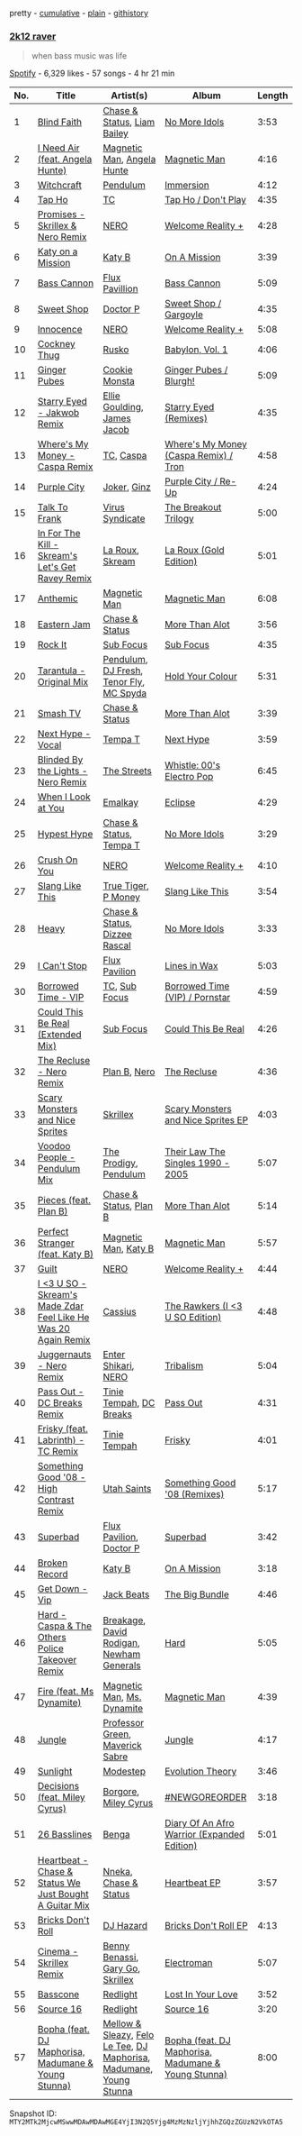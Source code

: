 pretty - [cumulative](/playlists/cumulative/37i9dQZF1DXbLuQOEJ7Qn4.md) - [plain](/playlists/plain/37i9dQZF1DXbLuQOEJ7Qn4) - [githistory](https://github.githistory.xyz/mackorone/spotify-playlist-archive/blob/main/playlists/plain/37i9dQZF1DXbLuQOEJ7Qn4)

### [2k12 raver](https://open.spotify.com/playlist/37i9dQZF1DXbLuQOEJ7Qn4)

> when bass music was life

[Spotify](https://open.spotify.com/user/spotify) - 6,329 likes - 57 songs - 4 hr 21 min

| No. | Title | Artist(s) | Album | Length |
|---|---|---|---|---|
| 1 | [Blind Faith](https://open.spotify.com/track/04OxTCLGgDKfO0MMA2lcxv) | [Chase & Status](https://open.spotify.com/artist/3jNkaOXasoc7RsxdchvEVq), [Liam Bailey](https://open.spotify.com/artist/022EiWsch2zvty0qBUksDO) | [No More Idols](https://open.spotify.com/album/245j9BaZFuEso2vfLRVnQr) | 3:53 |
| 2 | [I Need Air \(feat\. Angela Hunte\)](https://open.spotify.com/track/5je1EimWTwYw2p8XVym99q) | [Magnetic Man](https://open.spotify.com/artist/40ttEBZPhAHbXH6aUg4GkL), [Angela Hunte](https://open.spotify.com/artist/7rEqtNYXSDePQHdZNiLN6L) | [Magnetic Man](https://open.spotify.com/album/1xlyG4VH7qEx1tNVXDtcmr) | 4:16 |
| 3 | [Witchcraft](https://open.spotify.com/track/4Y2glvLjQGOb4dXnwm1hQf) | [Pendulum](https://open.spotify.com/artist/7MqnCTCAX6SsIYYdJCQj9B) | [Immersion](https://open.spotify.com/album/3XtEGVx9uh7J46nBzEc1VS) | 4:12 |
| 4 | [Tap Ho](https://open.spotify.com/track/28GuES6B6nq33i7GcU3IhU) | [TC](https://open.spotify.com/artist/6b1Reb7bhjdXtkR7wUYW61) | [Tap Ho / Don't Play](https://open.spotify.com/album/60VDmIBeYmGlLP2VocOdiD) | 4:35 |
| 5 | [Promises \- Skrillex & Nero Remix](https://open.spotify.com/track/7569Hbv0FUS7vjkdGvdgeZ) | [NERO](https://open.spotify.com/artist/4uRYpUQZrNrY5t8tAv3XrD) | [Welcome Reality +](https://open.spotify.com/album/1hMXqmEdtxYenRDVm4hEgu) | 4:28 |
| 6 | [Katy on a Mission](https://open.spotify.com/track/47uhrF6IvyE2eUyyfLAEzf) | [Katy B](https://open.spotify.com/artist/5EUdiv20t58GCS09VMKk7M) | [On A Mission](https://open.spotify.com/album/6KV9kNSuC1mmzrXKx6p6vV) | 3:39 |
| 7 | [Bass Cannon](https://open.spotify.com/track/4u3a1nylBxY8siO7Os4t22) | [Flux Pavillion](https://open.spotify.com/artist/0z9vD9DKvwTGRPEQ4JZID7) | [Bass Cannon](https://open.spotify.com/album/2cmBRFSeVDZVTSPyQG9AoF) | 5:09 |
| 8 | [Sweet Shop](https://open.spotify.com/track/295nnPutAyvfXpVsfwJbga) | [Doctor P](https://open.spotify.com/artist/0tgjwsn1Lpjj8kKEvWm0KQ) | [Sweet Shop / Gargoyle](https://open.spotify.com/album/0h4Tv7D0UWZzVtDPytqPvq) | 4:35 |
| 9 | [Innocence](https://open.spotify.com/track/31BPnapcrlqpPxMx2GRabp) | [NERO](https://open.spotify.com/artist/4uRYpUQZrNrY5t8tAv3XrD) | [Welcome Reality +](https://open.spotify.com/album/1hMXqmEdtxYenRDVm4hEgu) | 5:08 |
| 10 | [Cockney Thug](https://open.spotify.com/track/5hHSZZuCCuBlY5eZoNubHq) | [Rusko](https://open.spotify.com/artist/4BTcOR2hEQZQQL5AMo5u10) | [Babylon, Vol\. 1](https://open.spotify.com/album/2CNQ67P0mbL0ZECsESspO3) | 4:06 |
| 11 | [Ginger Pubes](https://open.spotify.com/track/2s0xboyJ9qfdUQVS3ZcY8B) | [Cookie Monsta](https://open.spotify.com/artist/2uGNBmaWvxF6HAcWuhK7OP) | [Ginger Pubes / Blurgh!](https://open.spotify.com/album/4n7w7SRIJxV6oKySEmaAlK) | 5:09 |
| 12 | [Starry Eyed \- Jakwob Remix](https://open.spotify.com/track/4ZIm2UpFU9vP3LURrjOMwL) | [Ellie Goulding](https://open.spotify.com/artist/0X2BH1fck6amBIoJhDVmmJ), [James Jacob](https://open.spotify.com/artist/6zREiaEjYXtcirqnoxXs71) | [Starry Eyed \(Remixes\)](https://open.spotify.com/album/1ytQtvRshj5i8NFNH8Tse9) | 4:35 |
| 13 | [Where's My Money \- Caspa Remix](https://open.spotify.com/track/3p3LVZ7hDnIaiIMVXpBOp1) | [TC](https://open.spotify.com/artist/6b1Reb7bhjdXtkR7wUYW61), [Caspa](https://open.spotify.com/artist/4nMuaJ4kBLDJCRBizNESI6) | [Where's My Money \(Caspa Remix\) / Tron](https://open.spotify.com/album/0og95zcha0fmiJCMgTfjAV) | 4:58 |
| 14 | [Purple City](https://open.spotify.com/track/07OgaXz5dFCeLIVvPpZs7M) | [Joker](https://open.spotify.com/artist/6S5jf5noKu0JJjLLVUCZqP), [Ginz](https://open.spotify.com/artist/64QoeJG6EusbNsBxzkqoOv) | [Purple City / Re\-Up](https://open.spotify.com/album/4sgN1XtBJLaE06fcqo5SoV) | 4:24 |
| 15 | [Talk To Frank](https://open.spotify.com/track/1xdFikiMqVodcpMlPHShjv) | [Virus Syndicate](https://open.spotify.com/artist/0NV5eY4Jzg4ldg2ikGnV4n) | [The Breakout Trilogy](https://open.spotify.com/album/5TlGaV04CYkDDkIhL95OZR) | 5:00 |
| 16 | [In For The Kill \- Skream's Let's Get Ravey Remix](https://open.spotify.com/track/46SNlNPyoPOF19hGF4dbBD) | [La Roux](https://open.spotify.com/artist/3K2zB87GZv1krx031en5VA), [Skream](https://open.spotify.com/artist/2jbP92oFLWqPqogflK1wlW) | [La Roux \(Gold Edition\)](https://open.spotify.com/album/6WGLFg9lQO6ytwJfIflCQA) | 5:01 |
| 17 | [Anthemic](https://open.spotify.com/track/3wuXZJiYwyp5LiKK70pYru) | [Magnetic Man](https://open.spotify.com/artist/40ttEBZPhAHbXH6aUg4GkL) | [Magnetic Man](https://open.spotify.com/album/1xlyG4VH7qEx1tNVXDtcmr) | 6:08 |
| 18 | [Eastern Jam](https://open.spotify.com/track/4WygV70LzaCA8FgOcpN1w4) | [Chase & Status](https://open.spotify.com/artist/3jNkaOXasoc7RsxdchvEVq) | [More Than Alot](https://open.spotify.com/album/3ilT1S2FeNalS9JXwzlmx9) | 3:56 |
| 19 | [Rock It](https://open.spotify.com/track/69PmbaybVYoxErPtJ5v7Th) | [Sub Focus](https://open.spotify.com/artist/0QaSiI5TLA4N7mcsdxShDO) | [Sub Focus](https://open.spotify.com/album/1puaRzEhhLvXP17jUEGWb3) | 4:35 |
| 20 | [Tarantula \- Original Mix](https://open.spotify.com/track/0G7qyvqwjfMdHZn4RwiAdf) | [Pendulum](https://open.spotify.com/artist/7MqnCTCAX6SsIYYdJCQj9B), [DJ Fresh](https://open.spotify.com/artist/6r20qOqY7qDWI0PPTxVMlC), [Tenor Fly](https://open.spotify.com/artist/37uswdRBtJ0qyXas292Uo0), [MC Spyda](https://open.spotify.com/artist/2b4CwhkY6rAscPhxXVxDJl) | [Hold Your Colour](https://open.spotify.com/album/5wHNla8BT8KcqMhAbvqoPU) | 5:31 |
| 21 | [Smash TV](https://open.spotify.com/track/5jkcQdiMVvSpEzkyjjVQIm) | [Chase & Status](https://open.spotify.com/artist/3jNkaOXasoc7RsxdchvEVq) | [More Than Alot](https://open.spotify.com/album/3ilT1S2FeNalS9JXwzlmx9) | 3:39 |
| 22 | [Next Hype \- Vocal](https://open.spotify.com/track/545wdZdz8ZtOxoW2qXL7sl) | [Tempa T](https://open.spotify.com/artist/5itdSz26wZC57bo3dhQTPq) | [Next Hype](https://open.spotify.com/album/6ByhCiFhYPN67Mc1c5I0hA) | 3:59 |
| 23 | [Blinded By the Lights \- Nero Remix](https://open.spotify.com/track/5tauvPEvGX5Zu3hWtakFGs) | [The Streets](https://open.spotify.com/artist/4GvOygVQquMaPm8oAc0vXi) | [Whistle: 00's Electro Pop](https://open.spotify.com/album/1PL3vo4vKeE75Ho50RoOR1) | 6:45 |
| 24 | [When I Look at You](https://open.spotify.com/track/2EOBhbkTvO6QEAg51V0ncu) | [Emalkay](https://open.spotify.com/artist/1P6WOOkGjqDnfIitbKYb9w) | [Eclipse](https://open.spotify.com/album/3AE0ng1EOfc5Mnkw61qhuZ) | 4:29 |
| 25 | [Hypest Hype](https://open.spotify.com/track/5BGTfgBLQAhfFXIGSFsFz5) | [Chase & Status](https://open.spotify.com/artist/3jNkaOXasoc7RsxdchvEVq), [Tempa T](https://open.spotify.com/artist/5itdSz26wZC57bo3dhQTPq) | [No More Idols](https://open.spotify.com/album/245j9BaZFuEso2vfLRVnQr) | 3:29 |
| 26 | [Crush On You](https://open.spotify.com/track/6NJNZKFys2ypAG7L0XKaeT) | [NERO](https://open.spotify.com/artist/4uRYpUQZrNrY5t8tAv3XrD) | [Welcome Reality +](https://open.spotify.com/album/1hMXqmEdtxYenRDVm4hEgu) | 4:10 |
| 27 | [Slang Like This](https://open.spotify.com/track/2ce4CSWjJh6Dlc9he1gRSb) | [True Tiger](https://open.spotify.com/artist/72CJu74on68a9sLgD0vj2O), [P Money](https://open.spotify.com/artist/6WjX4pepHwXa85B9KMk0PY) | [Slang Like This](https://open.spotify.com/album/1EphozsOTPq5pqRhr4jOvp) | 3:54 |
| 28 | [Heavy](https://open.spotify.com/track/2tRgSZG1RFINaXwueoBAtE) | [Chase & Status](https://open.spotify.com/artist/3jNkaOXasoc7RsxdchvEVq), [Dizzee Rascal](https://open.spotify.com/artist/0gusqTJKxtU1UTmNRMHZcv) | [No More Idols](https://open.spotify.com/album/245j9BaZFuEso2vfLRVnQr) | 3:33 |
| 29 | [I Can't Stop](https://open.spotify.com/track/03EuhmMsEHVFI9ytainStU) | [Flux Pavilion](https://open.spotify.com/artist/7muzHifhMdnfN1xncRLOqk) | [Lines in Wax](https://open.spotify.com/album/4nr0xtBBSdHcnaq3iSqEIr) | 5:03 |
| 30 | [Borrowed Time \- VIP](https://open.spotify.com/track/1Vipxiv4wO9SJz5e3K3sXx) | [TC](https://open.spotify.com/artist/6b1Reb7bhjdXtkR7wUYW61), [Sub Focus](https://open.spotify.com/artist/0QaSiI5TLA4N7mcsdxShDO) | [Borrowed Time \(VIP\) / Pornstar](https://open.spotify.com/album/4mZCzGEz2Y7tAn4cNbi1T1) | 4:59 |
| 31 | [Could This Be Real \(Extended Mix\)](https://open.spotify.com/track/5klQNwm8fCDGGBJwESWFT5) | [Sub Focus](https://open.spotify.com/artist/0QaSiI5TLA4N7mcsdxShDO) | [Could This Be Real](https://open.spotify.com/album/6Qj13zWjyAa7AvKEpWMf6S) | 4:26 |
| 32 | [The Recluse \- Nero Remix](https://open.spotify.com/track/29Gx4nPeVam4kF3VEHQZS3) | [Plan B](https://open.spotify.com/artist/7qlh1IM1XMeQXA9ukp59au), [Nero](https://open.spotify.com/artist/755YZ2K5SmKoIiwU78GlJ3) | [The Recluse](https://open.spotify.com/album/4DNe1OwgOjZWdqPOK1D3NU) | 4:36 |
| 33 | [Scary Monsters and Nice Sprites](https://open.spotify.com/track/4rwpZEcnalkuhPyGkEdhu0) | [Skrillex](https://open.spotify.com/artist/5he5w2lnU9x7JFhnwcekXX) | [Scary Monsters and Nice Sprites EP](https://open.spotify.com/album/35tQBmq1RblVUzAvfsw5uO) | 4:03 |
| 34 | [Voodoo People \- Pendulum Mix](https://open.spotify.com/track/7C0PzxbsQx59DgGVRsquwJ) | [The Prodigy](https://open.spotify.com/artist/4k1ELeJKT1ISyDv8JivPpB), [Pendulum](https://open.spotify.com/artist/7MqnCTCAX6SsIYYdJCQj9B) | [Their Law The Singles 1990 \- 2005](https://open.spotify.com/album/0aZZ90ZakcGFzFiBMKHrCy) | 5:07 |
| 35 | [Pieces \(feat\. Plan B\)](https://open.spotify.com/track/7hXRzp4zdnZGeBuKmbD8ki) | [Chase & Status](https://open.spotify.com/artist/3jNkaOXasoc7RsxdchvEVq), [Plan B](https://open.spotify.com/artist/7qlh1IM1XMeQXA9ukp59au) | [More Than Alot](https://open.spotify.com/album/3ilT1S2FeNalS9JXwzlmx9) | 5:14 |
| 36 | [Perfect Stranger \(feat\. Katy B\)](https://open.spotify.com/track/45pKLqudtUxyytI3xPBap7) | [Magnetic Man](https://open.spotify.com/artist/40ttEBZPhAHbXH6aUg4GkL), [Katy B](https://open.spotify.com/artist/5EUdiv20t58GCS09VMKk7M) | [Magnetic Man](https://open.spotify.com/album/1xlyG4VH7qEx1tNVXDtcmr) | 5:57 |
| 37 | [Guilt](https://open.spotify.com/track/4TYywuf1tdUdbEuDI1nqsg) | [NERO](https://open.spotify.com/artist/4uRYpUQZrNrY5t8tAv3XrD) | [Welcome Reality +](https://open.spotify.com/album/1hMXqmEdtxYenRDVm4hEgu) | 4:44 |
| 38 | [I <3 U SO \- Skream's Made Zdar Feel Like He Was 20 Again Remix](https://open.spotify.com/track/4vSsMRGjCez8mriReBzGD1) | [Cassius](https://open.spotify.com/artist/4sf3QZW8a3xZ14IGsOAzoy) | [The Rawkers \(I <3 U SO Edition\)](https://open.spotify.com/album/73puEbxrgGI8vbRtA6E6pZ) | 4:48 |
| 39 | [Juggernauts \- Nero Remix](https://open.spotify.com/track/7MBsN5i6NdQNYTHCoNEjvc) | [Enter Shikari](https://open.spotify.com/artist/31jvzuB4ikftPQZJwrYfCF), [NERO](https://open.spotify.com/artist/4uRYpUQZrNrY5t8tAv3XrD) | [Tribalism](https://open.spotify.com/album/4hWpp6cZhBlGnjXJ2BrEgM) | 5:04 |
| 40 | [Pass Out \- DC Breaks Remix](https://open.spotify.com/track/4Rbkdk3fEtxHPoOS4e52S4) | [Tinie Tempah](https://open.spotify.com/artist/0Tob4H0FLtEONHU1MjpUEp), [DC Breaks](https://open.spotify.com/artist/4D5VLxuFvZ058Z5S8YmE47) | [Pass Out](https://open.spotify.com/album/7xvhGzPH6QHexG740g9iLe) | 4:31 |
| 41 | [Frisky \(feat\. Labrinth\) \- TC Remix](https://open.spotify.com/track/5XVrGQyE6pYEZmVyPqiDHO) | [Tinie Tempah](https://open.spotify.com/artist/0Tob4H0FLtEONHU1MjpUEp) | [Frisky](https://open.spotify.com/album/22d8wD00z2me9Ike0YmJYs) | 4:01 |
| 42 | [Something Good '08 \- High Contrast Remix](https://open.spotify.com/track/4U1gUAmqP8KcZAsiNUEg9a) | [Utah Saints](https://open.spotify.com/artist/2KB6LGMBaOYYYdvvgyptFH) | [Something Good '08 \(Remixes\)](https://open.spotify.com/album/4angTz6gHKqltiarHMpGpN) | 5:17 |
| 43 | [Superbad](https://open.spotify.com/track/3LK9g77hd41jzbGh1Etj44) | [Flux Pavilion](https://open.spotify.com/artist/7muzHifhMdnfN1xncRLOqk), [Doctor P](https://open.spotify.com/artist/0tgjwsn1Lpjj8kKEvWm0KQ) | [Superbad](https://open.spotify.com/album/2uRfUkQA3RfQ3BxqDZvhwt) | 3:42 |
| 44 | [Broken Record](https://open.spotify.com/track/7khKq9imin7Z4SWNcacxvR) | [Katy B](https://open.spotify.com/artist/5EUdiv20t58GCS09VMKk7M) | [On A Mission](https://open.spotify.com/album/6KV9kNSuC1mmzrXKx6p6vV) | 3:18 |
| 45 | [Get Down \- Vip](https://open.spotify.com/track/1nv3meN1rqF7JM2GtUHaaw) | [Jack Beats](https://open.spotify.com/artist/5dUIQXIt7WeBKpETFZyTFW) | [The Big Bundle](https://open.spotify.com/album/0jdoD5tlw6hevMrdiDgPc1) | 4:46 |
| 46 | [Hard \- Caspa & The Others Police Takeover Remix](https://open.spotify.com/track/13KiwHRxAzZRf3DfLXrMVx) | [Breakage](https://open.spotify.com/artist/68Wb5Pcy71lLaKdIB6cBA5), [David Rodigan](https://open.spotify.com/artist/3Ecj5Hl1oHo9V7XKXdursh), [Newham Generals](https://open.spotify.com/artist/4uvxuGejwpYNsKHUkNNtc7) | [Hard](https://open.spotify.com/album/6rMGF4B3a2YAMn3TrLlWoH) | 5:05 |
| 47 | [Fire \(feat\. Ms Dynamite\)](https://open.spotify.com/track/0ECBHbZZgrzTt1SRCQixN4) | [Magnetic Man](https://open.spotify.com/artist/40ttEBZPhAHbXH6aUg4GkL), [Ms\. Dynamite](https://open.spotify.com/artist/42qLC3FgtazA9AvaIoiP62) | [Magnetic Man](https://open.spotify.com/album/1xlyG4VH7qEx1tNVXDtcmr) | 4:39 |
| 48 | [Jungle](https://open.spotify.com/track/2TYdbwIwRArr13oxJ7Uc47) | [Professor Green](https://open.spotify.com/artist/0oJM3iJjMdzgsd4z5VHQvw), [Maverick Sabre](https://open.spotify.com/artist/0ukgrNYk51TkMQr0f2Br4Q) | [Jungle](https://open.spotify.com/album/2b3M4j7XZCH9HjhzyAmr7L) | 4:17 |
| 49 | [Sunlight](https://open.spotify.com/track/0Ix7doBgImhoWJfDnwezP1) | [Modestep](https://open.spotify.com/artist/5zYJziKktyqWwmoAWXrShP) | [Evolution Theory](https://open.spotify.com/album/5WahIyl6daGLtfLn8AIJjR) | 3:46 |
| 50 | [Decisions \(feat\. Miley Cyrus\)](https://open.spotify.com/track/0rch4LXVKv8auzUU8TQh4x) | [Borgore](https://open.spotify.com/artist/7u160I5qtBYZTQMLEIJmyz), [Miley Cyrus](https://open.spotify.com/artist/5YGY8feqx7naU7z4HrwZM6) | [\#NEWGOREORDER](https://open.spotify.com/album/0RqroVfwQenrkm0aG3Xggu) | 3:18 |
| 51 | [26 Basslines](https://open.spotify.com/track/1oyc8GS43HQ0SDunBMn9Bd) | [Benga](https://open.spotify.com/artist/6lyYDuLxgcxPLH5RjUPH5p) | [Diary Of An Afro Warrior \(Expanded Edition\)](https://open.spotify.com/album/1Kl9PK9QiRu95xERylVZ7K) | 5:01 |
| 52 | [Heartbeat \- Chase & Status We Just Bought A Guitar Mix](https://open.spotify.com/track/5qPmR4nG3nNAECAN5JxrEV) | [Nneka](https://open.spotify.com/artist/0VX4MyYhvKRtU1AZUVGLUZ), [Chase & Status](https://open.spotify.com/artist/3jNkaOXasoc7RsxdchvEVq) | [Heartbeat EP](https://open.spotify.com/album/7cFT0IlqXCMqkjYi7iL5Jf) | 3:57 |
| 53 | [Bricks Don't Roll](https://open.spotify.com/track/1SBs5cEBLhTugiSHko2qx4) | [DJ Hazard](https://open.spotify.com/artist/04rhebO91K6xoiXE0XuDkh) | [Bricks Don't Roll EP](https://open.spotify.com/album/0SbH0tpWimrsP1q4mJLEIS) | 4:13 |
| 54 | [Cinema \- Skrillex Remix](https://open.spotify.com/track/02FuO3zDHGFAz0yP7HHGvy) | [Benny Benassi](https://open.spotify.com/artist/4Ws2otunReOa6BbwxxpCt6), [Gary Go](https://open.spotify.com/artist/6beTArFVpUujvkHi9FVPqs), [Skrillex](https://open.spotify.com/artist/5he5w2lnU9x7JFhnwcekXX) | [Electroman](https://open.spotify.com/album/5miSqsykQPBenTYVCx3uN5) | 5:07 |
| 55 | [Basscone](https://open.spotify.com/track/6LKjMFJakQikJc1nhRsam9) | [Redlight](https://open.spotify.com/artist/4ly0VtIYiDYVA4q6ry0NUk) | [Lost In Your Love](https://open.spotify.com/album/6LFFQHqGu0AhDQNjkCyxpF) | 3:52 |
| 56 | [Source 16](https://open.spotify.com/track/73qzJNohM4C0h02kWMe21B) | [Redlight](https://open.spotify.com/artist/4ly0VtIYiDYVA4q6ry0NUk) | [Source 16](https://open.spotify.com/album/5rvNcDCoS3esebzx8crgZ6) | 3:20 |
| 57 | [Bopha \(feat\. DJ Maphorisa, Madumane & Young Stunna\)](https://open.spotify.com/track/3ODhKM44KPGGaHSXLCgMuk) | [Mellow & Sleazy](https://open.spotify.com/artist/5MJ5f1XKD9yu7aWfG8OGjz), [Felo Le Tee](https://open.spotify.com/artist/6k8odn7NzzTT4K3NBNtsfV), [DJ Maphorisa](https://open.spotify.com/artist/0mMqD2uqwvCjFvlzo6ayGi), [Madumane](https://open.spotify.com/artist/3kyJLSOihpXaaR1NBK42pd), [Young Stunna](https://open.spotify.com/artist/7C9Em0Ta3Fw470hEF0LVrI) | [Bopha \(feat\. DJ Maphorisa, Madumane & Young Stunna\)](https://open.spotify.com/album/6lm0XXJ7My7n0j8tMiWogR) | 8:00 |

Snapshot ID: `MTY2MTk2MjcwMSwwMDAwMDAwMGE4YjI3N2Q5Yjg4MzMzNzljYjhhZGQzZGUzN2VkOTA5`
